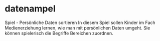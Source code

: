 # datenampel
Spiel - Persönliche Daten sortieren
In diesem Spiel sollen Kinder im Fach Medienerziehung lernen, wie man mit persönlichen Daten umgeht. Sie können spielerisch die Begriffe Bereichen zuordnen. 
